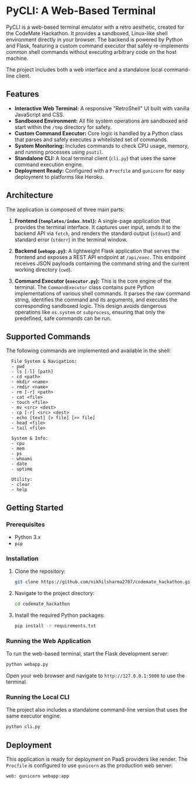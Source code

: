 # PyCLI: A Web-Based Terminal 

PyCLI is a web-based terminal emulator with a retro aesthetic, created for the CodeMate Hackathon. It provides a sandboxed, Linux-like shell environment directly in your browser. The backend is powered by Python and Flask, featuring a custom command executor that safely re-implements common shell commands without executing arbitrary code on the host machine.

The project includes both a web interface and a standalone local command-line client.

## Features

-   **Interactive Web Terminal:** A responsive "RetroShell" UI built with vanilla JavaScript and CSS.
-   **Sandboxed Environment:** All file system operations are sandboxed and start within the `/tmp` directory for safety.
-   **Custom Command Executor:** Core logic is handled by a Python class that parses and safely executes a whitelisted set of commands.
-   **System Monitoring:** Includes commands to check CPU usage, memory, and running processes using `psutil`.
-   **Standalone CLI:** A local terminal client (`cli.py`) that uses the same command execution engine.
-   **Deployment Ready:** Configured with a `Procfile` and `gunicorn` for easy deployment to platforms like Heroku.

## Architecture

The application is composed of three main parts:

1.  **Frontend (`templates/index.html`):** A single-page application that provides the terminal interface. It captures user input, sends it to the backend API via `fetch`, and renders the standard output (`stdout`) and standard error (`stderr`) in the terminal window.

2.  **Backend (`webapp.py`):** A lightweight Flask application that serves the frontend and exposes a REST API endpoint at `/api/exec`. This endpoint receives JSON payloads containing the command string and the current working directory (`cwd`).

3.  **Command Executor (`executor.py`):** This is the core engine of the terminal. The `CommandExecutor` class contains pure Python implementations of various shell commands. It parses the raw command string, identifies the command and its arguments, and executes the corresponding sandboxed logic. This design avoids dangerous operations like `os.system` or `subprocess`, ensuring that only the predefined, safe commands can be run.

## Supported Commands

The following commands are implemented and available in the shell:

```
  File System & Navigation:
  - pwd
  - ls [-l] [path]
  - cd <path>
  - mkdir <name>
  - rmdir <name>
  - rm [-r] <path>
  - cat <file>
  - touch <file>
  - mv <src> <dest>
  - cp [-r] <src> <dest>
  - echo [text] [> file] [>> file]
  - head <file>
  - tail <file>

  System & Info:
  - cpu
  - mem
  - ps
  - whoami
  - date
  - uptime

  Utility:
  - clear
  - help
```

## Getting Started

### Prerequisites

-   Python 3.x
-   `pip`

### Installation

1.  Clone the repository:
    ```sh
    git clone https://github.com/nikhilsharma2707/codemate_hackathon.git
    ```

2.  Navigate to the project directory:
    ```sh
    cd codemate_hackathon
    ```

3.  Install the required Python packages:
    ```sh
    pip install -r requirements.txt
    ```

### Running the Web Application

To run the web-based terminal, start the Flask development server:

```sh
python webapp.py
```

Open your web browser and navigate to `http://127.0.0.1:5000` to use the terminal.

### Running the Local CLI

The project also includes a standalone command-line version that uses the same executor engine.

```sh
python cli.py
```

## Deployment

This application is ready for deployment on PaaS providers like render. The `Procfile` is configured to use `gunicorn` as the production web server:

```
web: gunicorn webapp:app
